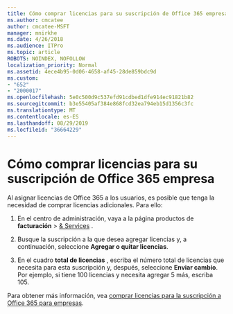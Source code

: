 ```yaml
---
title: Cómo comprar licencias para su suscripción de Office 365 empresa
ms.author: cmcatee
author: cmcatee-MSFT
manager: mnirkhe
ms.date: 4/26/2018
ms.audience: ITPro
ms.topic: article
ROBOTS: NOINDEX, NOFOLLOW
localization_priority: Normal
ms.assetid: 4ece4b95-0d06-4658-af45-28de859bdc9d
ms.custom:
- "652"
- "2000017"
ms.openlocfilehash: 5e0c500d9c537efd91cdbed1dfe914ec91821b82
ms.sourcegitcommit: b3e55405af384e868fcd32ea794eb15d1356c3fc
ms.translationtype: MT
ms.contentlocale: es-ES
ms.lasthandoff: 08/29/2019
ms.locfileid: "36664229"
---
```

# <a name="how-to-buy-licenses-for-your-office-365-business-subscription"></a>Cómo comprar licencias para su suscripción de Office 365 empresa

Al asignar licencias de Office 365 a los usuarios, es posible que tenga la necesidad de comprar licencias adicionales. Para ello:
  
1. En el centro de administración, vaya a la página productos de **facturación** \> [& Services](https://go.microsoft.com/fwlink/p/?linkid=842054) .

2. Busque la suscripción a la que desea agregar licencias y, a continuación, seleccione **Agregar o quitar licencias**.

3. En el cuadro **total de licencias** , escriba el número total de licencias que necesita para esta suscripción y, después, seleccione **Enviar cambio**. Por ejemplo, si tiene 100 licencias y necesita agregar 5 más, escriba 105.

Para obtener más información, vea [comprar licencias para la suscripción a Office 365 para empresas](https://docs.microsoft.com/office365/admin/subscriptions-and-billing/buy-licenses).